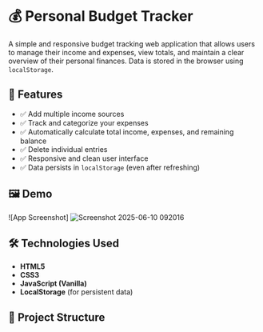 # 💰 Personal Budget Tracker

A simple and responsive budget tracking web application that allows users to manage their income and expenses, view totals, and maintain a clear overview of their personal finances. Data is stored in the browser using `localStorage`.

## 🚀 Features

- ✅ Add multiple income sources
- ✅ Track and categorize your expenses
- ✅ Automatically calculate total income, expenses, and remaining balance
- ✅ Delete individual entries
- ✅ Responsive and clean user interface
- ✅ Data persists in `localStorage` (even after refreshing)

## 🖼️ Demo

![App Screenshot]
![Screenshot 2025-06-10 092016](https://github.com/user-attachments/assets/47d1ca51-eec3-4f5c-ab5e-afb05c2d8075)



## 🛠️ Technologies Used

- **HTML5**
- **CSS3**
- **JavaScript (Vanilla)**
- **LocalStorage** (for persistent data)

## 📂 Project Structure

